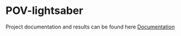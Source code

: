 # POV-lightsaber

Project documentation and results can be found here [Documentation](https://textzip.github.io/posts/POV-lightsaber/)
